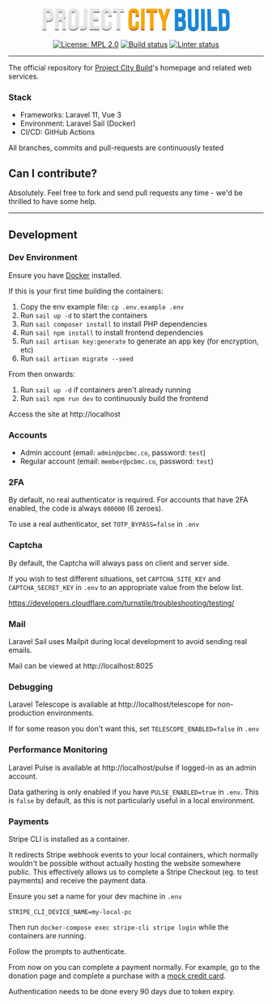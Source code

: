 <p align="center">
    <img src="https://raw.githubusercontent.com/projectcitybuild/web/refs/heads/main/resources/images/logo-2x.png" alt="Project City Build"/>
</p>

<p align="center">
    <a href="https://opensource.org/licenses/MPL-2.0"><img src="https://img.shields.io/badge/License-MPL%202.0-brightgreen.svg" alt="License: MPL 2.0"></a>
    <a href="https://github.com/projectcitybuild/web/actions/workflows/test.yml"><img src="https://github.com/projectcitybuild/web/actions/workflows/test.yml/badge.svg" alt="Build status"></a>
    <a href="https://github.com/projectcitybuild/web/actions/workflows/test.yml"><img src="https://github.com/projectcitybuild/web/actions/workflows/lint.yml/badge.svg" alt="Linter status"></a>
</p>

---

The official repository for [Project City Build](https://projectcitybuild.com)'s homepage and related web services.

### Stack
* Frameworks: Laravel 11, Vue 3
* Environment: Laravel Sail (Docker)
* CI/CD: GitHub Actions

All branches, commits and pull-requests are continuously tested

## Can I contribute?

Absolutely. Feel free to fork and send pull requests any time - we'd be thrilled to have some help.

---

## Development

### Dev Environment

Ensure you have [Docker](https://docs.docker.com/get-docker/) installed.

If this is your first time building the containers:

1. Copy the env example file: `cp .env.example .env`
2. Run `sail up -d` to start the containers
3. Run `sail composer install` to install PHP dependencies
4. Run `sail npm install` to install frontend dependencies
5. Run `sail artisan key:generate` to generate an app key (for encryption, etc)
6. Run `sail artisan migrate --seed`

From then onwards:

1. Run `sail up -d` if containers aren't already running
2. Run `sail npm run dev` to continuously build the frontend

Access the site at http://localhost

### Accounts

* Admin account (email: `admin@pcbmc.co`, password: `test`)
* Regular account (email: `member@pcbmc.co`, password: `test`)

### 2FA

By default, no real authenticator is required. For accounts that have 2FA enabled, the code is always `000000` (6 zeroes).

To use a real authenticator, set `TOTP_BYPASS=false` in `.env`

### Captcha

By default, the Captcha will always pass on client and server side.

If you wish to test different situations, set `CAPTCHA_SITE_KEY` and `CAPTCHA_SECRET_KEY` in `.env`
to an appropriate value from the below list.

https://developers.cloudflare.com/turnstile/troubleshooting/testing/

### Mail

Laravel Sail uses Mailpit during local development to avoid sending real emails.

Mail can be viewed at http://localhost:8025

### Debugging

Laravel Telescope is available at http://localhost/telescope for non-production environments.

If for some reason you don't want this, set `TELESCOPE_ENABLED=false` in `.env`

### Performance Monitoring

Laravel Pulse is available at http://localhost/pulse if logged-in as an admin account.

Data gathering is only enabled if you have `PULSE_ENABLED=true` in `.env`.
This is `false` by default, as this is not particularly useful in a local environment.

### Payments

Stripe CLI is installed as a container. 

It redirects Stripe webhook events to your local containers, which normally wouldn't be possible without
actually hosting the website somewhere public. This effectively allows us to complete a Stripe Checkout 
(eg. to test payments) and receive the payment data.

Ensure you set a name for your dev machine in `.env`

```
STRIPE_CLI_DEVICE_NAME=my-local-pc
```

Then run `docker-compose exec stripe-cli stripe login` while the containers are running.

Follow the prompts to authenticate.

From now on you can complete a payment normally. For example, go to the donation page and complete
a purchase with a [mock credit card](https://docs.stripe.com/testing).

Authentication needs to be done every 90 days due to token expiry.

